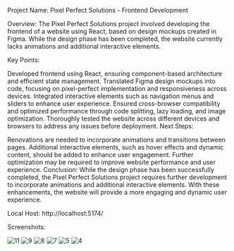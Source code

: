 
 Project Name: Pixel Perfect Solutions - Frontend Development

Overview:
The Pixel Perfect Solutions project involved developing the frontend of a website using React, based on design mockups created in Figma. While the design phase has been completed, the website currently lacks animations and additional interactive elements.

Key Points:

Developed frontend using React, ensuring component-based architecture and efficient state management.
Translated Figma design mockups into code, focusing on pixel-perfect implementation and responsiveness across devices.
Integrated interactive elements such as navigation menus and sliders to enhance user experience.
Ensured cross-browser compatibility and optimized performance through code splitting, lazy loading, and image optimization.
Thoroughly tested the website across different devices and browsers to address any issues before deployment.
Next Steps:

Renovations are needed to incorporate animations and transitions between pages.
Additional interactive elements, such as hover effects and dynamic content, should be added to enhance user engagement.
Further optimization may be required to improve website performance and user experience.
Conclusion:
While the design phase has been successfully completed, the Pixel Perfect Solutions project requires further development to incorporate animations and additional interactive elements. With these enhancements, the website will provide a more engaging and dynamic user experience.

Local Host: http://localhost:5174/


Screenshots:


![11](https://github.com/SammytheBelegor/FrontEnd_P_PixelPerfect-Solutions-/assets/71520900/92a1e606-cb84-4af9-97d0-df52e6a0ed22)
![9](https://github.com/SammytheBelegor/FrontEnd_P_PixelPerfect-Solutions-/assets/71520900/9bdf8bba-a46f-4706-90c6-b3d54b24178a)
![8](https://github.com/SammytheBelegor/FrontEnd_P_PixelPerfect-Solutions-/assets/71520900/8482ea43-dd06-4742-b547-e92fc2e8b6e4)
![7](https://github.com/SammytheBelegor/FrontEnd_P_PixelPerfect-Solutions-/assets/71520900/2ba8d6c9-9f21-4715-b116-a55f728a9347)
![5](https://github.com/SammytheBelegor/FrontEnd_P_PixelPerfect-Solutions-/assets/71520900/3e533761-f844-4841-b54e-ee019aa20742)
![4](https://github.com/SammytheBelegor/FrontEnd_P_PixelPerfect-Solutions-/assets/71520900/698e17a6-c4ca-46f7-8803-322d5fe8c284)

  
